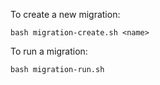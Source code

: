 To create a new migration: 

```
bash migration-create.sh <name>
```

To run a migration: 

```
bash migration-run.sh
```